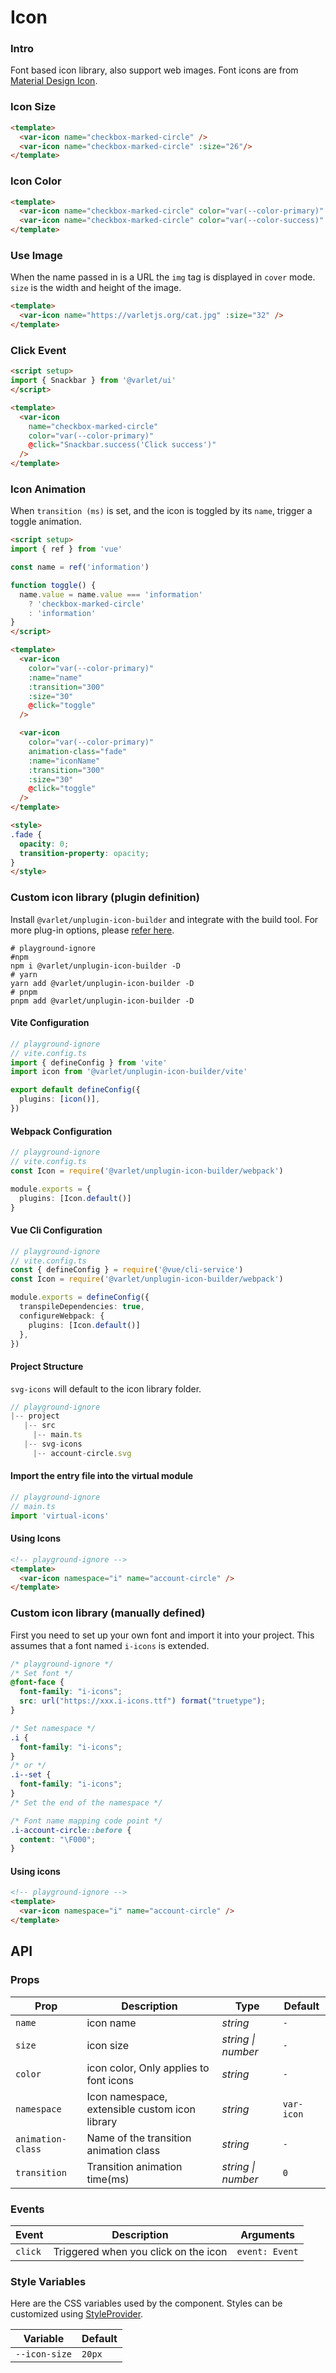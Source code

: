 # Icon

### Intro

Font based icon library, also support web images.
Font icons are from [Material Design Icon](https://materialdesignicons.com/).

### Icon Size

```html
<template>
  <var-icon name="checkbox-marked-circle" />
  <var-icon name="checkbox-marked-circle" :size="26"/>
</template>
```

### Icon Color

```html
<template>
  <var-icon name="checkbox-marked-circle" color="var(--color-primary)" />
  <var-icon name="checkbox-marked-circle" color="var(--color-success)" />
</template>
```

### Use Image

When the name passed in is a URL the `img` tag is displayed in `cover` mode.
`size` is the width and height of the image.

```html
<template>
  <var-icon name="https://varletjs.org/cat.jpg" :size="32" />
</template>
```

### Click Event

```html
<script setup>
import { Snackbar } from '@varlet/ui'
</script>

<template>
  <var-icon 
    name="checkbox-marked-circle"
    color="var(--color-primary)"
    @click="Snackbar.success('Click success')"
  />
</template>
```

### Icon Animation

When `transition (ms)` is set, and the icon is toggled by its `name`, trigger a toggle animation.

```html
<script setup>
import { ref } from 'vue'

const name = ref('information')

function toggle() {
  name.value = name.value === 'information' 
    ? 'checkbox-marked-circle' 
    : 'information'
}
</script>

<template>
  <var-icon 
    color="var(--color-primary)" 
    :name="name" 
    :transition="300" 
    :size="30" 
    @click="toggle"
  />

  <var-icon
    color="var(--color-primary)"
    animation-class="fade"
    :name="iconName"
    :transition="300"
    :size="30"
    @click="toggle"
  />
</template>

<style>
.fade {
  opacity: 0;
  transition-property: opacity;
}
</style>
```

### Custom icon library (plugin definition)

Install `@varlet/unplugin-icon-builder` and integrate with the build tool. For more plug-in options, please [refer here](https://github.com/varletjs/varlet-iconx/tree/main/packages/varlet-unplugin-icon-builder#options-type-declaration).

```shell
# playground-ignore
#npm
npm i @varlet/unplugin-icon-builder -D
# yarn
yarn add @varlet/unplugin-icon-builder -D
# pnpm
pnpm add @varlet/unplugin-icon-builder -D
```

#### Vite Configuration

```ts
// playground-ignore
// vite.config.ts
import { defineConfig } from 'vite'
import icon from '@varlet/unplugin-icon-builder/vite'

export default defineConfig({
  plugins: [icon()],
})
```

#### Webpack Configuration

```ts
// playground-ignore
// vite.config.ts
const Icon = require('@varlet/unplugin-icon-builder/webpack')

module.exports = {
  plugins: [Icon.default()]
}
```

#### Vue Cli Configuration

```ts
// playground-ignore
// vite.config.ts
const { defineConfig } = require('@vue/cli-service')
const Icon = require('@varlet/unplugin-icon-builder/webpack')

module.exports = defineConfig({
  transpileDependencies: true,
  configureWebpack: {
    plugins: [Icon.default()]
  },
})
```

#### Project Structure

`svg-icons` will default to the icon library folder.

```ts
// playground-ignore
|-- project
   |-- src
     |-- main.ts
   |-- svg-icons
     |-- account-circle.svg
```

#### Import the entry file into the virtual module

```ts
// playground-ignore
// main.ts
import 'virtual-icons'
```

#### Using Icons

```html
<!-- playground-ignore -->
<template>
  <var-icon namespace="i" name="account-circle" />
</template>
```

### Custom icon library (manually defined)

First you need to set up your own font and import it into your project. This assumes that a font named `i-icons` is extended.

```css
/* playground-ignore */
/* Set font */
@font-face {
  font-family: "i-icons";
  src: url("https://xxx.i-icons.ttf") format("truetype");
}

/* Set namespace */
.i {
  font-family: "i-icons";
}
/* or */
.i--set {
  font-family: "i-icons";
}
/* Set the end of the namespace */

/* Font name mapping code point */
.i-account-circle::before {
  content: "\F000";
}
```

#### Using icons

```html
<!-- playground-ignore -->
<template>
  <var-icon namespace="i" name="account-circle" />
</template>
```

## API

### Props

| Prop         | Description                                    | Type               | Default    |
| ------------ | ---------------------------------------------- | ------------------ | ---------- |
| `name`       | icon name                                      | _string_           | `-`        |
| `size`       | icon size                                      | _string \| number_ | `-`        |
| `color`      | icon color, Only applies to font icons         | _string_           | `-`        |
| `namespace`  | Icon namespace, extensible custom icon library | _string_           | `var-icon` |
| `animation-class` | Name of the transition animation class |  _string_ | `-` |
| `transition` | Transition animation time(ms)                  | _string \| number_ | `0`        |

### Events

| Event   | Description                          | Arguments      |
| ------- | ------------------------------------ | -------------- |
| `click` | Triggered when you click on the icon | `event: Event` |

### Style Variables

Here are the CSS variables used by the component. Styles can be customized using [StyleProvider](#/en-US/style-provider).

| Variable      | Default |
| ------------- | ------- |
| `--icon-size` | `20px`  |
